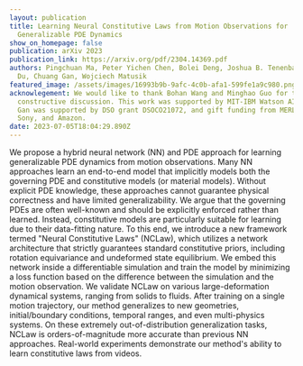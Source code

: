 ```yaml
---
layout: publication
title: Learning Neural Constitutive Laws from Motion Observations for
  Generalizable PDE Dynamics
show_on_homepage: false
publication: arXiv 2023
publication_link: https://arxiv.org/pdf/2304.14369.pdf
authors: Pingchuan Ma, Peter Yichen Chen, Bolei Deng, Joshua B. Tenenbaum, Tao
  Du, Chuang Gan, Wojciech Matusik
featured_image: /assets/images/16993b9b-9afc-4c0b-afa1-599fe1a9c980.png
acknowlegement: We would like to thank Bohan Wang and Minghao Guo for the
  constructive discussion. This work was supported by MIT-IBM Watson AI Lab. Dr.
  Gan was supported by DSO grant DSOCO21072, and gift funding from MERL, Cisco,
  Sony, and Amazon.
date: 2023-07-05T18:04:29.890Z
---
```

We propose a hybrid neural network (NN) and PDE approach for learning generalizable PDE dynamics from motion observations. Many NN approaches learn an end-to-end model that implicitly models both the governing PDE and constitutive models (or material models). Without explicit PDE knowledge, these approaches cannot guarantee physical correctness and have limited generalizability. We argue that the governing PDEs are often well-known and should be explicitly enforced rather than learned. Instead, constitutive models are particularly suitable for learning due to their data-fitting nature. To this end, we introduce a new framework termed "Neural Constitutive Laws" (NCLaw), which utilizes a network architecture that strictly guarantees standard constitutive priors, including rotation equivariance and undeformed state equilibrium. We embed this network inside a differentiable simulation and train the model by minimizing a loss function based on the difference between the simulation and the motion observation. We validate NCLaw on various large-deformation dynamical systems, ranging from solids to fluids. After training on a single motion trajectory, our method generalizes to new geometries, initial/boundary conditions, temporal ranges, and even multi-physics systems. On these extremely out-of-distribution generalization tasks, NCLaw is orders-of-magnitude more accurate than previous NN approaches. Real-world experiments demonstrate our method's ability to learn constitutive laws from videos.
